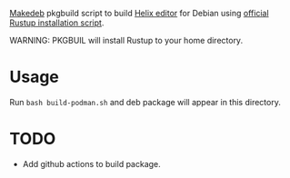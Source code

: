 [Makedeb](https://www.makedeb.org/) pkgbuild script to build [Helix editor](https://github.com/helix-editor/helix) for Debian using [official Rustup installation script](https://www.rust-lang.org/tools/install).

WARNING: PKGBUIL will install Rustup to your home directory.

# Usage

Run `bash build-podman.sh` and deb package will appear in this directory.

# TODO
* Add github actions to build package.
